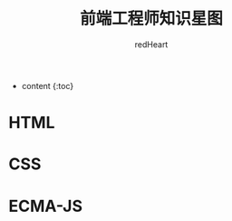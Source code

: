﻿---
layout: post
title:  "前端工程师知识星图"
categories: Link
tags:  countdown Link
author: redHeart
---

* content
{:toc}








# HTML

# CSS

# ECMA-JS